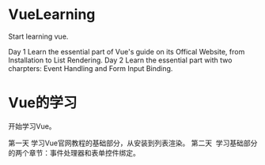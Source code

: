 # VueLearning
Start learning vue.

Day 1  Learn the essential part of Vue's guide on its Offical Website, from Installation to List Rendering.
Day 2  Learn the essential part with two charpters: Event Handling and Form Input Binding.


# Vue的学习
开始学习Vue。

第一天  学习Vue官网教程的基础部分，从安装到列表渲染。
第二天  学习基础部分的两个章节：事件处理器和表单控件绑定。
